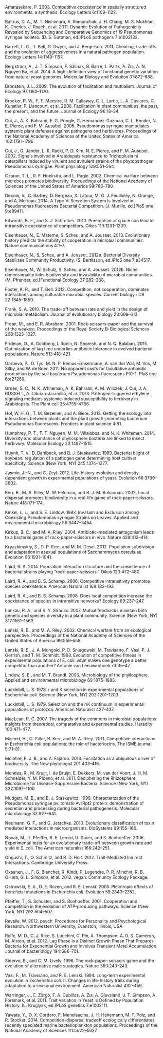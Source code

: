 
Amarasekare, P. 2003. Competitive coexistence in spatially structured environments: a synthesis. Ecology Letters 6:1109–1122.

Baltrus, D. A., M. T. Nishimura, A. Romanchuk, J. H. Chang, M. S. Mukhtar, K. Cherkis, J. Roach, et al. 2011. Dynamic Evolution of Pathogenicity Revealed by Sequencing and Comparative Genomics of 19 Pseudomonas syringae Isolates. (D. S. Guttman, ed.)PLoS pathogens 7:e1002132.

Barrett, L. G., T. Bell, G. Dwyer, and J. Bergelson. 2011. Cheating, trade-offs and the evolution of aggressiveness in a natural pathogen population. Ecology Letters 14:1149–1157.

Bergstrom, A., J. T. Simpson, F. Salinas, B. Barre, L. Parts, A. Zia, A. N. Nguyen Ba, et al. 2014. A high-definition view of functional genetic variation from natural yeast genomes. Molecular Biology and Evolution 31:872–888.

Bronstein, J. L. 2009. The evolution of facilitation and mutualism. Journal of Ecology 97:1160–1170.

Brooker, R. W., F. T. Maestre, R. M. Callaway, C. L. Lortie, L. A. Cavieres, G. Kunstler, P. Liancourt, et al. 2008. Facilitation in plant communities: the past, the present, and the future. Journal of Ecology 96:18–34.

Cui, J., A. K. Bahrami, E. G. Pringle, G. Hernandez-Guzman, C. L. Bender, N. E. Pierce, and F. M. Ausubel. 2005. Pseudomonas syringae manipulates systemic plant defenses against pathogens and herbivores. Proceedings of the National Academy of Sciences of the United States of America 102:1791–1796.

Cui, J., G. Jander, L. R. Racki, P. D. Kim, N. E. Pierce, and F. M. Ausubel. 2002. Signals involved in Arabidopsis resistance to Trichoplusia ni caterpillars induced by virulent and avirulent strains of the phytopathogen Pseudomonas syringae. Plant physiology 129:551–564.

Czaran, T. L., R. F. Hoekstra, and L. Pagie. 2002. Chemical warfare between microbes promotes biodiversity. Proceedings of the National Academy of Sciences of the United States of America 99:786–790.

Decoin, V., C. Barbey, D. Bergeau, X. Latour, M. G. J. Feuilloley, N. Orange, and A. Merieau. 2014. A Type VI Secretion System Is Involved in Pseudomonas fluorescens Bacterial Competition. (J. Murillo, ed.)PloS one 9:e89411.

Edwards, K. F., and S. J. Schreiber. 2010. Preemption of space can lead to intransitive coexistence of competitors. Oikos 119:1201–1209.

Eisenhauer, N., E. Materne, S. Scheu, and A. Jousset. 2013. Evolutionary history predicts the stability of cooperation in microbial communities. Nature communications 4:1–7.

Eisenhauer, N., S. Scheu, and A. Jousset. 2012a. Bacterial Diversity Stabilizes Community Productivity. (S. Bertilsson, ed.)PloS one 7:e34517.

Eisenhauer, N., W. Schulz, S. Scheu, and A. Jousset. 2012b. Niche dimensionality links biodiversity and invasibility of microbial communities. (M. Pfrender, ed.)Functional Ecology 27:282–288.

Foster, K. R., and T. Bell. 2012. Competition, not cooperation, dominates interactions among culturable microbial species. Current biology : CB 22:1845–1850.

Frank, S. A. 2010. The trade-off between rate and yield in the design of microbial metabolism. Journal of evolutionary biology 23:609–613.

Frean, M., and E. R. Abraham. 2001. Rock-scissors-paper and the survival of the weakest. Proceedings of the Royal Society B: Biological Sciences 268:1323–1327.

Fridman, O., A. Goldberg, I. Ronin, N. Shoresh, and N. Q. Balaban. 2015. Optimization of lag time underlies antibiotic tolerance in evolved bacterial populations. Nature 513:418–421.

Garbeva, P., O. Tyc, M. N. P. Remus-Emsermann, A. van der Wal, M. Vos, M. Silby, and W. de Boer. 2011. No apparent costs for facultative antibiotic production by the soil bacterium Pseudomonas fluorescens Pf0-1. PloS one 6:e27266.

Groen, S. C., N. K. Whiteman, A. K. Bahrami, A. M. Wilczek, J. Cui, J. A. RUSSELL, A. Cibrian-Jaramillo, et al. 2013. Pathogen-triggered ethylene signaling mediates systemic-induced susceptibility to herbivory in Arabidopsis. The Plant cell 25:4755–4766.

Hol, W. H. G., T. M. Bezemer, and A. Biere. 2013. Getting the ecology into interactions between plants and the plant growth-promoting bacterium Pseudomonas fluorescens. Frontiers in plant science 4:81.

Humphrey, P. T., T. T. Nguyen, M. M. Villalobos, and N. K. Whiteman. 2014. Diversity and abundance of phyllosphere bacteria are linked to insect herbivory. Molecular Ecology 23:1497–1515.

Huynh, T. V., D. Dahlbeck, and B. J. Staskawicz. 1989. Bacterial blight of soybean: regulation of a pathogen gene determining host cultivar specificity. Science (New York, NY) 245:1374–1377.

Jasmin, J.-N., and C. Zeyl. 2012. Life-history evolution and density-dependent growth in experimental populations of yeast. Evolution 66:3789–3802.

Kerr, B., M. A. Riley, M. W. Feldman, and B. J. M. Bohannan. 2002. Local dispersal promotes biodiversity in a real-life game of rock-paper-scissors. Nature 418:171–174.

Kinkel, L. L., and S. E. Lindow. 1993. Invasion and Exclusion among Coexisting Pseudomonas syringae Strains on Leaves. Applied and environmental microbiology 59:3447–3454.

Kirkup, B. C., and M. A. Riley. 2004. Antibiotic-mediated antagonism leads to a bacterial game of rock-paper-scissors in vivo. Nature 428:412–414.

Kryazhimskiy, S., D. P. Rice, and M. M. Desai. 2012. Population subdivision and adaptation in asexual populations of Saccharomyces cerevisiae. Evolution 66:1931–1941.

Laird, R. A. 2014. Population interaction structure and the coexistence of bacterial strains playing “rock-paper-scissors.” Oikos 123:472–480.

Laird, R. A., and B. S. Schamp. 2006. Competitive intransitivity promotes species coexistence. American Naturalist 168:182–193.

Laird, R. A., and B. S. Schamp. 2008. Does local competition increase the coexistence of species in intransitive networks? Ecology
89:237–247.

Lankau, R. A., and S. Y. Strauss. 2007. Mutual feedbacks maintain both genetic and species diversity in a plant community. Science (New York, NY) 317:1561–1563.

Lenski, R. E., and M. A. Riley. 2002. Chemical warfare from an ecological perspective. Proceedings of the National Academy of Sciences of the United States of America 99:556–558.

Lenski, R. E., J. A. Mongold, P. D. Sniegowski, M. Travisano, F. Vasi, P. J. Gerrish, and T. M. Schmidt. 1998. Evolution of competitive fitness in experimental populations of E. coli: what makes one genotype a better competitor than another? Antonie van
Leeuwenhoek 73:35–47.

Lindow, S. E., and M. T. Brandl. 2003. Microbiology of the phyllosphere. Applied and environmental microbiology 69:1875–1883.

Luckinbill, L. S. 1978. r and K selection in experimental populations of Escherichia coli. Science (New York, NY) 202:1201–1203.

Luckinbill, L. S. 1979. Selection and the r/K continuum in experimental populations of protozoa. American Naturalist 427–437.

MacLean, R. C. 2007. The tragedy of the commons in microbial populations: insights from theoretical, comparative and experimental studies. Heredity 100:471–477.

Majeed, H., O. Gillor, B. Kerr, and M. A. Riley. 2011. Competitive interactions in Escherichia coli populations: the role of bacteriocins. The ISME journal 5:71–81.

McIntire, E. J. B., and A. Fajardo. 2013. Facilitation as a ubiquitous driver of biodiversity. The New phytologist 201:403–416.

Mendes, R., M. Kruijt, I. de Bruijn, E. Dekkers, M. van der Voort, J. H. M. Schneider, Y. M. Piceno, et al. 2011. Deciphering the Rhizosphere Microbiome for Disease-Suppressive Bacteria. Science (New York, NY) 332:1097–1100.

Mudgett, M. B., and B. J. Staskawicz. 1999. Characterization of the Pseudomonas syringae pv. tomato AvrRpt2 protein: demonstration of secretion and processing during bacterial pathogenesis. Molecular microbiology 32:927–941.

Neumann, G. F., and G. Jetschke. 2010. Evolutionary classification of toxin mediated interactions in microorganisms. BioSystems 99:155–166.

Novak, M., T. Pfeiffer, R. E. Lenski, U. Sauer, and S. Bonhoeffer. 2006. Experimental tests for an evolutionary trade-off between growth rate and yield in E. coli. The American naturalist 168:242–251.

Ohgushi, T., O. Schmitz, and R. D. Holt. 2012. Trait-Mediated Indirect Interactions. Cambridge University Press.

Oksanen, J., F. G. Blanchet, R. Kindt, P. Legendre, P. R. Minchin, R. B. OHara, G. L. Simpson, et al. 2012. vegan: Community Ecology Package.

Ostrowski, E. A., D. E. Rozen, and R. E. Lenski. 2005. Pleiotropic effects of beneficial mutations in Escherichia coli. Evolution 59:2343–2352.

Pfeiffer, T., S. Schuster, and S. Bonhoeffer. 2001. Cooperation and competition in the evolution of ATP-producing pathways. Science (New York, NY) 292:504–507.

Revelle, W. 2012. psych: Procedures for Personality and Psychological Research. Northwestern University, Evanston, Illinois, USA.

Rolfe, M. D., C. J. Rice, S. Lucchini, C. Pin, A. Thompson, A. D. S. Cameron, M. Alston, et al. 2012. Lag Phase Is a Distinct Growth Phase That Prepares Bacteria for Exponential Growth and Involves Transient Metal Accumulation. Journal of bacteriology 194:686–701.

Sinervo, B., and C. M. Lively. 1996. The rock-paper-scissors game and the evolution of alternative male strategies. Nature 380:240–243.

Vasi, F., M. Travisano, and R. E. Lenski. 1994. Long-term experimental evolution in Escherichia coli. II. Changes in life-history traits during adaptation to a seasonal environment. American Naturalist 432–456.

Warringer, J., E. Zörgö, F. A. Cubillos, A. Zia, A. Gjuvsland, J. T. Simpson, A. Forsmark, et al. 2011. Trait Variation in Yeast Is Defined by Population History. (L. Kruglyak, ed.)PLoS genetics 7:e1002111.

Yawata, Y., O. X. Cordero, F. Menolascina, J. H. Hehemann, M. F. Polz, and R. Stocker. 2014. Competition-dispersal tradeoff ecologically differentiates recently speciated marine bacterioplankton populations. Proceedings of the National Academy of Sciences 111:5622–5627.

